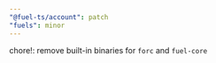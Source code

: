 ```yaml
---
"@fuel-ts/account": patch
"fuels": minor
---
```


chore!: remove built-in binaries for `forc` and `fuel-core`